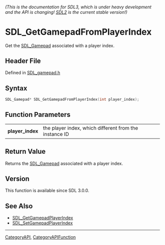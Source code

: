 ###### (This is the documentation for SDL3, which is under heavy development and the API is changing! [SDL2](https://wiki.libsdl.org/SDL2/) is the current stable version!)
# SDL_GetGamepadFromPlayerIndex

Get the [SDL_Gamepad](SDL_Gamepad) associated with a player index.

## Header File

Defined in [SDL_gamepad.h](https://github.com/libsdl-org/SDL/blob/main/include/SDL3/SDL_gamepad.h)

## Syntax

```c
SDL_Gamepad* SDL_GetGamepadFromPlayerIndex(int player_index);

```

## Function Parameters

|                      |                                                        |
| -------------------- | ------------------------------------------------------ |
| **player_index**     | the player index, which different from the instance ID |

## Return Value

Returns the [SDL_Gamepad](SDL_Gamepad) associated with a player index.

## Version

This function is available since SDL 3.0.0.

## See Also

* [SDL_GetGamepadPlayerIndex](SDL_GetGamepadPlayerIndex)
* [SDL_SetGamepadPlayerIndex](SDL_SetGamepadPlayerIndex)

----
[CategoryAPI](CategoryAPI), [CategoryAPIFunction](CategoryAPIFunction)

